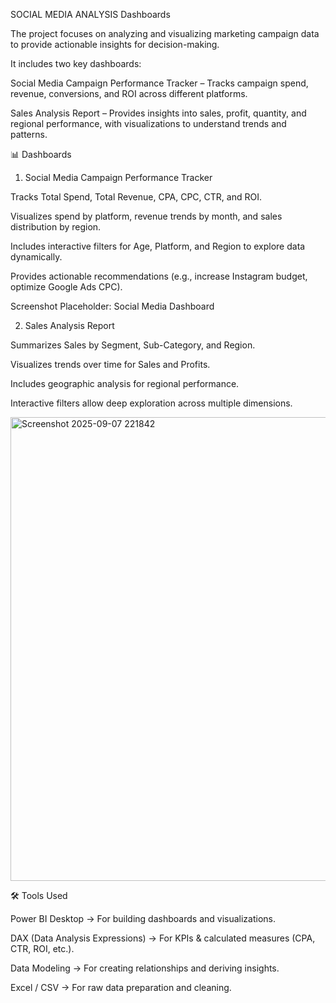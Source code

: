 
SOCIAL MEDIA ANALYSIS Dashboards

The project focuses on analyzing and visualizing marketing campaign data to provide actionable insights for decision-making.

It includes two key dashboards:

Social Media Campaign Performance Tracker – Tracks campaign spend, revenue, conversions, and ROI across different platforms.

Sales Analysis Report – Provides insights into sales, profit, quantity, and regional performance, with visualizations to understand trends and patterns.

📊 Dashboards
1. Social Media Campaign Performance Tracker

Tracks Total Spend, Total Revenue, CPA, CPC, CTR, and ROI.

Visualizes spend by platform, revenue trends by month, and sales distribution by region.

Includes interactive filters for Age, Platform, and Region to explore data dynamically.

Provides actionable recommendations (e.g., increase Instagram budget, optimize Google Ads CPC).

Screenshot Placeholder:
Social Media Dashboard

2. Sales Analysis Report

Summarizes Sales by Segment, Sub-Category, and Region.

Visualizes trends over time for Sales and Profits.

Includes geographic analysis for regional performance.

Interactive filters allow deep exploration across multiple dimensions.

<img width="1327" height="742" alt="Screenshot 2025-09-07 221842" src="https://github.com/user-attachments/assets/3e204c12-00dd-4b85-859a-5d73e36b7223" />


🛠 Tools Used

Power BI Desktop → For building dashboards and visualizations.

DAX (Data Analysis Expressions) → For KPIs & calculated measures (CPA, CTR, ROI, etc.).

Data Modeling → For creating relationships and deriving insights.

Excel / CSV → For raw data preparation and cleaning.
